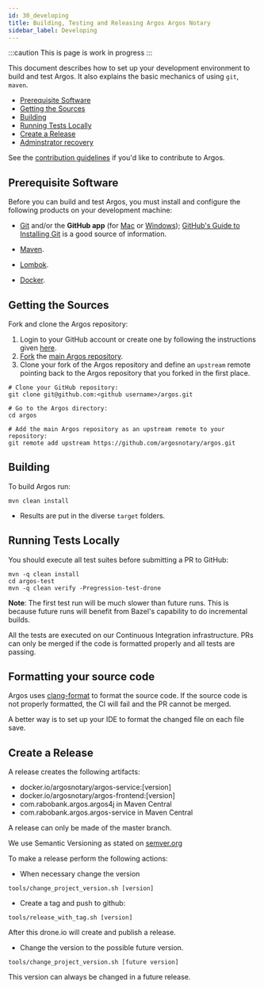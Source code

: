 ```yaml
---
id: 30_developing
title: Building, Testing and Releasing Argos Argos Notary
sidebar_label: Developing
---
```

:::caution
This is page is work in progress
:::

This document describes how to set up your development environment to build and test Argos.
It also explains the basic mechanics of using `git`, `maven`.

* [Prerequisite Software](#prerequisite-software)
* [Getting the Sources](#getting-the-sources)
* [Building](#building)
* [Running Tests Locally](#running-tests-locally)
* [Create a Release](#create-a-release)
* [Adminstrator recovery](#administrator)

See the [contribution guidelines](https://github.com/argosnotary/argos-parent/blob/master/CONTRIBUTING.md)
if you'd like to contribute to Argos.

## Prerequisite Software

Before you can build and test Argos, you must install and configure the
following products on your development machine:

* [Git](http://git-scm.com) and/or the **GitHub app** (for [Mac](http://mac.github.com) or
  [Windows](http://windows.github.com)); [GitHub's Guide to Installing
  Git](https://help.github.com/articles/set-up-git) is a good source of information.

* [Maven](https://maven.apache.org).

* [Lombok](https://projectlombok.org).

* [Docker](https://www.docker.com).


## Getting the Sources

Fork and clone the Argos repository:

1. Login to your GitHub account or create one by following the instructions given
   [here](https://github.com/signup/free).
2. [Fork](http://help.github.com/forking) the [main Argos
   repository](https://github.com/argosnotary/argos).
3. Clone your fork of the Argos repository and define an `upstream` remote pointing back to
   the Argos repository that you forked in the first place.

```shell
# Clone your GitHub repository:
git clone git@github.com:<github username>/argos.git

# Go to the Argos directory:
cd argos

# Add the main Argos repository as an upstream remote to your repository:
git remote add upstream https://github.com/argosnotary/argos.git
```

## Building

To build Argos run:

```shell
mvn clean install
```

* Results are put in the diverse `target` folders.

## Running Tests Locally

You should execute all test suites before submitting a PR to GitHub:

```shell
mvn -q clean install
cd argos-test
mvn -q clean verify -Pregression-test-drone

```

**Note**: The first test run will be much slower than future runs. This is because future runs will
benefit from Bazel's capability to do incremental builds.

All the tests are executed on our Continuous Integration infrastructure. PRs can only be
merged if the code is formatted properly and all tests are passing.

<a name="clang-format"></a>
## Formatting your source code

Argos uses [clang-format](http://clang.llvm.org/docs/ClangFormat.html) to format the source code.
If the source code is not properly formatted, the CI will fail and the PR cannot be merged.

A better way is to set up your IDE to format the changed file on each file save.

## Create a Release

A release creates the following artifacts:
* docker.io/argosnotary/argos-service:[version]
* docker.io/argosnotary/argos-frontend:[version]
* com.rabobank.argos.argos4j in Maven Central
* com.rabobank.argos.argos-service in Maven Central

A release can only be made of the master branch.

We use Semantic Versioning as stated on [semver.org](http://semver.org)

To make a release perform the following actions:
* When necessary change the version

```shell
tools/change_project_version.sh [version]
```
* Create a tag and push to github:

```shell
tools/release_with_tag.sh [version]
```
After this drone.io will create and publish a release.
* Change the version to the possible future version.

```shell
tools/change_project_version.sh [future version]
```
This version can always be changed in a future release.




